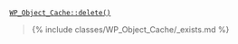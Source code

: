<p><code><a href="https://developer.wordpress.org/reference/classes/wp_object_cache/delete/">WP_Object_Cache::delete()</a></code></p>

<blockquote>

{% include classes/WP_Object_Cache/_exists.md %}

</blockquote>